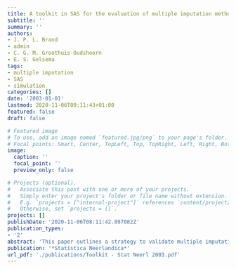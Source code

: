 ```yaml
---
title: A toolkit in SAS for the evaluation of multiple imputation methods
subtitle: ''
summary: ''
authors:
- J. P. L. Brand
- admin
- C. G. M. Groothuis-Oudshoorn
- E. S. Gelsema
tags:
- multiple imputation
- SAS
- simulation
categories: []
date: '2003-01-01'
lastmod: 2020-11-06T09:11:43+01:00
featured: false
draft: false

# Featured image
# To use, add an image named `featured.jpg/png` to your page's folder.
# Focal points: Smart, Center, TopLeft, Top, TopRight, Left, Right, BottomLeft, Bottom, BottomRight.
image:
  caption: ''
  focal_point: ''
  preview_only: false

# Projects (optional).
#   Associate this post with one or more of your projects.
#   Simply enter your project's folder or file name without extension.
#   E.g. `projects = ["internal-project"]` references `content/project/deep-learning/index.md`.
#   Otherwise, set `projects = []`.
projects: []
publishDate: '2020-11-06T08:11:42.897082Z'
publication_types:
- '2'
abstract: 'This paper outlines a strategy to validate multiple imputation methods. Rubin’s criteria for proper multiple imputation are the point of departure. We describe a simulation method that yields insight into various aspects of bias and efficiency of the imputation process. We propose a new method for creating incomplete data under a general Missing At Random (MAR) mechanism. Software implementing the validation strategy is available as a SAS/IML module. The method is applied to investigate the behavior of polytomous regression imputation for categorical data.'
publication: '*Statistica Neerlandica*'
url_pdf: './publications/Toolkit - Stat Neerl 2003.pdf'
---
```

